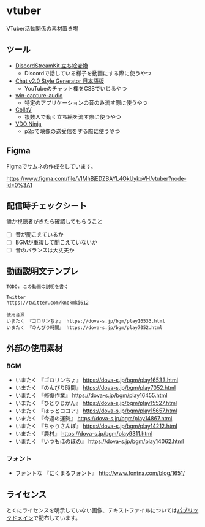 # vtuber

VTuber活動関係の素材置き場

## ツール

- [DiscordStreamKit 立ち絵変換](https://manten-do.net/contents/dsk01)
    - Discordで話している様子を動画にする際に使うやつ
- [Chat v2.0 Style Generator 日本語版](http://css4obs.starfree.jp/)
    - YouTubeのチャット欄をCSSでいじるやつ
- [win-capture-audio](https://github.com/bozbez/win-capture-audio)
    - 特定のアプリケーションの音のみ流す際に使うやつ
- [CollaV](https://www.collav.live/)
    - 複数人で動く立ち絵を流す際に使うやつ
- [VDO.Ninja](https://vdo.ninja/)
    - p2pで映像の送受信をする際に使うやつ

## Figma

Figmaでサムネの作成をしています。

https://www.figma.com/file/VIMhBjEDZBAYL4OkUykoVH/vtuber?node-id=0%3A1

## 配信時チェックシート

誰か視聴者がきたら確認してもらうこと

- [ ] 音が聞こえているか
- [ ] BGMが重複して聞こえていないか
- [ ] 音のバランスは大丈夫か

## 動画説明文テンプレ

```
TODO: この動画の説明を書く

Twitter
https://twitter.com/knokmki612

使用音源
いまたく 『ゴロリンちょ』 https://dova-s.jp/bgm/play16533.html
いまたく 『のんびり時間』 https://dova-s.jp/bgm/play7052.html
```

## 外部の使用素材

### BGM

- いまたく 『ゴロリンちょ』 https://dova-s.jp/bgm/play16533.html
- いまたく 『のんびり時間』 https://dova-s.jp/bgm/play7052.html
- いまたく 『修復作業』 https://dova-s.jp/bgm/play16455.html
- いまたく 『ひとりじかん』 https://dova-s.jp/bgm/play15527.html
- いまたく 『ほっとココア』 https://dova-s.jp/bgm/play15657.html
- いまたく 『今週の運勢』 https://dova-s.jp/bgm/play14867.html
- いまたく 『ちゃりさんぽ』 https://dova-s.jp/bgm/play14212.html
- いまたく 『農村』 https://dova-s.jp/bgm/play9311.html
- いまたく 『いつもほのぼの』 https://dova-s.jp/bgm/play14062.html

### フォント

- フォントな 『にくまるフォント』 http://www.fontna.com/blog/1651/

## ライセンス

とくにライセンスを明示していない画像、テキストファイルについては[パブリックドメイン](https://creativecommons.org/publicdomain/zero/1.0/)で配布しています。

